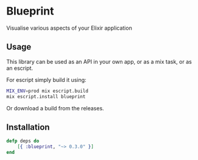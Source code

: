 # Blueprint
Visualise various aspects of your Elixir application

Usage
-----

This library can be used as an API in your own app, or as a mix task, or as an escript.

For escript simply build it using:

```bash
MIX_ENV=prod mix escript.build
mix escript.install blueprint
```

Or download a build from the releases.

Installation
------------
```elixir
defp deps do
    [{ :blueprint, "~> 0.3.0" }]
end
```

